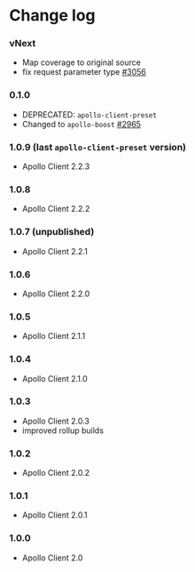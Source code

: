 # Change log

### vNext

* Map coverage to original source
* fix request parameter type [#3056](https://github.com/apollographql/apollo-client/pull/3056)

### 0.1.0

* DEPRECATED: `apollo-client-preset`
* Changed to `apollo-boost` [#2965](https://github.com/apollographql/apollo-client/pull/2965)

### 1.0.9 (last `apollo-client-preset` version)

* Apollo Client 2.2.3

### 1.0.8

* Apollo Client 2.2.2

### 1.0.7 (unpublished)

* Apollo Client 2.2.1

### 1.0.6

* Apollo Client 2.2.0

### 1.0.5

* Apollo Client 2.1.1

### 1.0.4

* Apollo Client 2.1.0

### 1.0.3

* Apollo Client 2.0.3
* improved rollup builds

### 1.0.2

* Apollo Client 2.0.2

### 1.0.1

* Apollo Client 2.0.1

### 1.0.0

* Apollo Client 2.0

